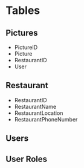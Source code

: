 # Tables

## Pictures
+ PictureID 
+ Picture 
+ RestaurantID 
+ User

## Restaurant
+ RestaurantID 
+ RestaurantName 
+ RestaurantLocation 
+ RestaurantPhoneNumber

## Users

## User Roles

